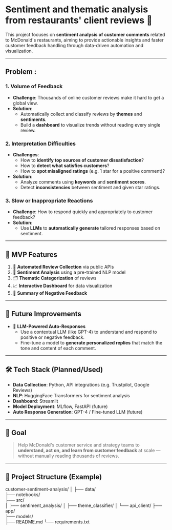 # Sentiment and thematic analysis from restaurants' client reviews  🍟

This project focuses on **sentiment analysis of customer comments** related to McDonald's restaurants, aiming to provide actionable insights and faster customer feedback handling through data-driven automation and visualization.

---

## Problem :

### 1. **Volume of Feedback**
- **Challenge**: Thousands of online customer reviews make it hard to get a global view.
- **Solution**:  
  - Automatically collect and classify reviews by **themes** and **sentiments**.
  - Build a **dashboard** to visualize trends without reading every single review.

### 2. **Interpretation Difficulties**
- **Challenges**:
  - How to **identify top sources of customer dissatisfaction**?
  - How to **detect what satisfies customers**?
  - How to **spot misaligned ratings** (e.g. 1 star for a positive comment)?
- **Solution**:
  - Analyze comments using **keywords** and **sentiment scores**.
  - Detect **inconsistencies** between sentiment and given star ratings.

### 3. **Slow or Inappropriate Reactions**
- **Challenge**: How to respond quickly and appropriately to customer feedback?
- **Solution**:  
  - Use **LLMs** to **automatically generate** tailored responses based on sentiment.

---

## 🚀 MVP Features

1. 🔄 **Automated Review Collection** via public APIs  
2. 🧠 **Sentiment Analysis** using a pre-trained NLP model  
3. 🗂️ **Thematic Categorization** of reviews  
4. 📈 **Interactive Dashboard** for data visualization  
5. 📝 **Summary of Negative Feedback**

---

## 🌱 Future Improvements

- 💬 **LLM-Powered Auto-Responses**
  - Use a contextual LLM (like GPT-4) to understand and respond to positive or negative feedback.
  - Fine-tune a model to **generate personalized replies** that match the tone and content of each comment.

---

## 🛠️ Tech Stack (Planned/Used)

- **Data Collection**: Python, API integrations (e.g. Trustpilot, Google Reviews)
- **NLP**: HuggingFace Transformers for sentiment analysis
- **Dashboard**: Streamlit
- **Model Deployment**: MLflow, FastAPI (future)
- **Auto Response Generation**: GPT-4 / Fine-tuned LLM (future)

---

## 📌 Goal

> Help McDonald's customer service and strategy teams to **understand, act on, and learn from customer feedback** at scale — without manually reading thousands of reviews.

---

## 📁 Project Structure (Example)

customer-sentiment-analysis/
│
├── data/                   
├── notebooks/              
├── src/                    
│   ├── sentiment_analysis/
│   ├── theme_classifier/
│   └── api_client/
├── app/                    
├── models/                 
├── README.md
└── requirements.txt

